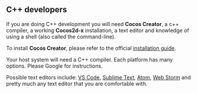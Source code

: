 ## C++ developers
If  you are doing C++ development you will need __Cocos Creator__, a c++ compiler, a working __Cocos2d-x__ installation, a text editor and knowledge of using a shell (also called the command-line).

To install __Cocos Creator__, please refer to the official [installation guide](http://www.cocos2d-x.org/docs/creator/en/getting-started/install.html).

Your host system will need a C++ compiler. Each platform has many options. Please Google for instructions.

Possible text editors include: [VS Code](https://code.visualstudio.com/), [Sublime Text](https://www.sublimetext.com/3), [Atom](https://atom.io/), [Web Storm](http://www.jetbrains.com/webstorm/features/) and pretty much any text editor that you are comfortable with.
